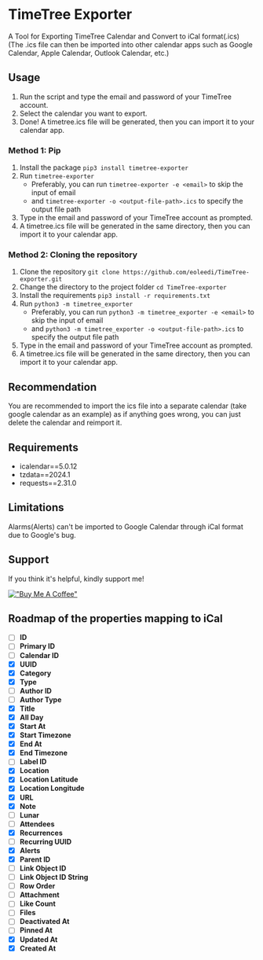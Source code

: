 # TimeTree Exporter

A Tool for Exporting TimeTree Calendar and Convert to iCal format(.ics) \
(The .ics file can then be imported into other calendar apps such as Google Calendar, Apple Calendar, Outlook Calendar, etc.)

## Usage

1. Run the script and type the email and password of your TimeTree account.
2. Select the calendar you want to export.
3. Done! A timetree.ics file will be generated, then you can import it to your calendar app.

### Method 1: Pip

1. Install the package `pip3 install timetree-exporter`
2. Run `timetree-exporter`
   - Preferably, you can run `timetree-exporter -e <email>` to skip the input of email
   - and `timetree-exporter -o <output-file-path>.ics` to specify the output file path
3. Type in the email and password of your TimeTree account as prompted.
4. A timetree.ics file will be generated in the same directory, then you can import it to your calendar app.

### Method 2: Cloning the repository

1. Clone the repository `git clone https://github.com/eoleedi/TimeTree-exporter.git`
2. Change the directory to the project folder `cd TimeTree-exporter`
3. Install the requirements `pip3 install -r requirements.txt`
4. Run `python3 -m timetree_exporter`
    - Preferably, you can run `python3 -m timetree_exporter -e <email>` to skip the input of email
    - and `python3 -m timetree_exporter -o <output-file-path>.ics` to specify the output file path
5. Type in the email and password of your TimeTree account as prompted.
6. A timetree.ics file will be generated in the same directory, then you can import it to your calendar app.

## Recommendation

You are recommended to import the ics file into a separate calendar (take google calendar as an example) as if anything goes wrong, you can just delete the calendar and reimport it.

## Requirements

- icalendar==5.0.12
- tzdata==2024.1
- requests==2.31.0

## Limitations

Alarms(Alerts) can't be imported to Google Calendar through iCal format due to Google's bug.

## Support

If you think it's helpful, kindly support me!

[!["Buy Me A Coffee"](https://www.buymeacoffee.com/assets/img/custom_images/orange_img.png)](https://www.buymeacoffee.com/eoleedi)

## Roadmap of the properties mapping to iCal

- [ ] **ID**
- [ ] **Primary ID**
- [ ] **Calendar ID**
- [x] **UUID**
- [x] **Category**
- [x] **Type**
- [ ] **Author ID**
- [ ] **Author Type**
- [x] **Title**
- [x] **All Day**
- [x] **Start At**
- [x] **Start Timezone**
- [x] **End At**
- [x] **End Timezone**
- [ ] **Label ID**
- [x] **Location**
- [x] **Location Latitude**
- [x] **Location Longitude**
- [x] **URL**
- [x] **Note**
- [ ] **Lunar**
- [ ] **Attendees**
- [x] **Recurrences**
- [ ] **Recurring UUID**
- [x] **Alerts**
- [x] **Parent ID**
- [ ] **Link Object ID**
- [ ] **Link Object ID String**
- [ ] **Row Order**
- [ ] **Attachment**
- [ ] **Like Count**
- [ ] **Files**
- [ ] **Deactivated At**
- [ ] **Pinned At**
- [x] **Updated At**
- [x] **Created At**
